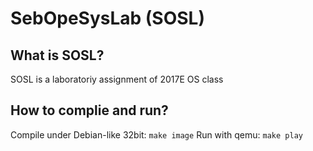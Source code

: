 # SebOpeSysLab (SOSL)
## What is SOSL?
SOSL is a laboratoriy assignment of 2017E OS class
## How to complie and run?
Compile under Debian-like 32bit: `make image`
Run with qemu: `make play`
